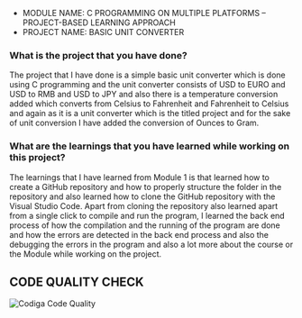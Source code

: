 * MODULE NAME: C PROGRAMMING ON MULTIPLE PLATFORMS – PROJECT-BASED LEARNING APPROACH
* PROJECT NAME: BASIC UNIT CONVERTER

### What is the project that you have done?</br>
The project that I have done is a simple basic unit converter which is done using C programming and the unit converter consists of USD to EURO and USD to RMB and USD to JPY and also there is a temperature conversion added which converts from Celsius to Fahrenheit and Fahrenheit to Celsius and again as it is a unit converter which is the titled project and for the sake of unit conversion I have added the conversion of Ounces to Gram.</br>

### What are the learnings that you have learned while working on this project?</br>
The learnings that I have learned from Module 1 is that learned how to create a GitHub repository and how to properly structure the folder in the repository and also learned how to clone the GitHub repository with the Visual Studio Code. Apart from cloning the repository also learned apart from a single click to compile and run the program, I learned the back end process of how the compilation and the running of the program are done and how the errors are detected in the back end process and also the debugging the errors in the program and also a lot more about the course or the Module while working on the project.

## CODE QUALITY CHECK


![Codiga Code Quality](https://user-images.githubusercontent.com/42488087/154497710-69e3fdaa-6c08-42f8-b02a-dbc3f986c64b.png)
